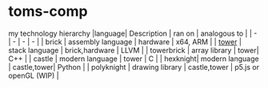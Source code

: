 # toms-comp
my technology hierarchy
|language| Description | ran on | analogous to |
| - | - | - | - |
| brick | assembly language | hardware | x64, ARM |
| [tower](tower.md) | stack language | brick,hardware | LLVM |
| towerbrick | array library | tower| C++ |
| castle | modern language | tower | C |
| hexknight| modern language | castle,tower| Python | 
| polyknight | drawing library | castle,tower | p5.js or openGL (WIP) | 
